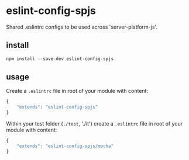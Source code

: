 # eslint-config-spjs

Shared .eslintrc configs to be used across 'server-platform-js'.

## install

```js
npm install --save-dev eslint-config-spjs
```

## usage

Create a `.eslintrc` file in root of your module with content:

```js
{
    "extends": "eslint-config-spjs"
}
```

Within your test folder (`./test`, './it') create a `.eslintrc` file in root of your module with content:

```js
{
    "extends": "eslint-config-spjs/mocha"
}
```
